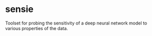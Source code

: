 # sensie
Toolset for probing the sensitivity of a deep neural network model to various properties of the data.

